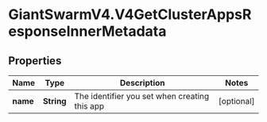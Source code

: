 # GiantSwarmV4.V4GetClusterAppsResponseInnerMetadata

## Properties
Name | Type | Description | Notes
------------ | ------------- | ------------- | -------------
**name** | **String** | The identifier you set when creating this app | [optional] 


